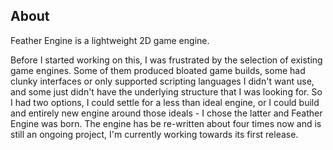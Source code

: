 ## About

Feather Engine is a lightweight 2D game engine. 

Before I started working on this, I was frustrated by the selection of existing game engines. Some of them produced bloated game builds, some had clunky interfaces or only supported scripting languages I didn't want use, and some just didn't have the underlying structure that I was looking for. So I had two options, I could settle for a less than ideal engine, or I could build and entirely new engine around those ideals - I chose the latter and Feather Engine was born. The engine has be re-written about four times now and is still an ongoing project, I'm currently working towards its first release.
